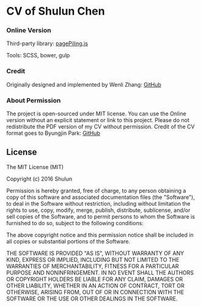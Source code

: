 # CV of Shulun Chen

### Online Version

Third-party library: [pagePiling.js](https://github.com/alvarotrigo/pagePiling.js)

Tools: SCSS, bower, gulp

### Credit 

Originally designed and implemented by Wenli Zhang: [GitHub](https://github.com/ovilia)


### About Permission

The project is open-sourced under MIT license. You can use the Online version without an explicit statement or link to this project. Please do not redistribute the PDF version of my CV without permission. Credit of the CV format goes to Byungjin Park: [GitHub](https://github.com/posquit0)


## License

The MIT License (MIT)

Copyright (c) 2016 Shulun

Permission is hereby granted, free of charge, to any person obtaining a copy
of this software and associated documentation files (the "Software"), to deal
in the Software without restriction, including without limitation the rights
to use, copy, modify, merge, publish, distribute, sublicense, and/or sell
copies of the Software, and to permit persons to whom the Software is
furnished to do so, subject to the following conditions:

The above copyright notice and this permission notice shall be included in
all copies or substantial portions of the Software.

THE SOFTWARE IS PROVIDED "AS IS", WITHOUT WARRANTY OF ANY KIND, EXPRESS OR
IMPLIED, INCLUDING BUT NOT LIMITED TO THE WARRANTIES OF MERCHANTABILITY,
FITNESS FOR A PARTICULAR PURPOSE AND NONINFRINGEMENT. IN NO EVENT SHALL THE
AUTHORS OR COPYRIGHT HOLDERS BE LIABLE FOR ANY CLAIM, DAMAGES OR OTHER
LIABILITY, WHETHER IN AN ACTION OF CONTRACT, TORT OR OTHERWISE, ARISING FROM,
OUT OF OR IN CONNECTION WITH THE SOFTWARE OR THE USE OR OTHER DEALINGS IN
THE SOFTWARE.
